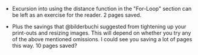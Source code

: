 + Excursion into using the distance function in the "For-Loop" section can be left as an exercise for the reader. 2 pages saved.

+ Plus the savings that @bilderbuchi suggested from tightening up your print-outs and resizing images. This will depend on whether you try any of the above mentioned omissions. I could see you saving a lot of pages this way. 10 pages saved?
